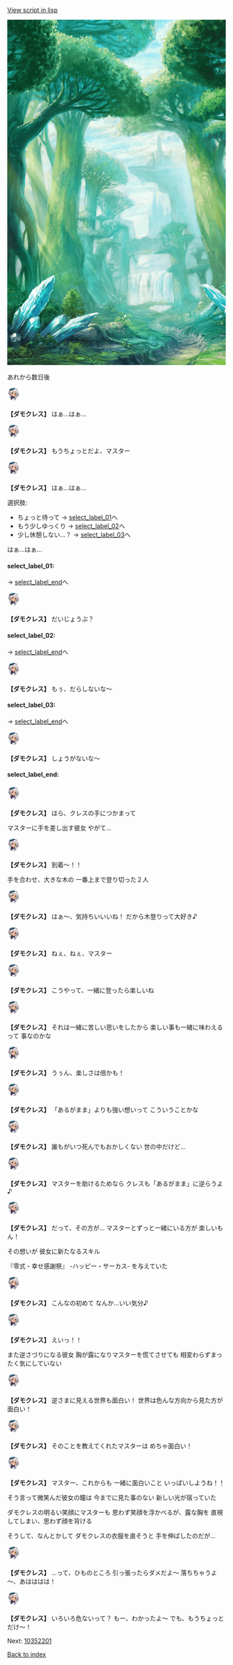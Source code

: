 [View script in lisp](../scripts/10351204.txt)

![forest.png](../images/backgrounds/forest.png)

あれから数日後

<img src="../images/units/103511.png" alt="103511.png" height="34"/>

**【ダモクレス】**
はぁ…はぁ…

<img src="../images/units/103511.png" alt="103511.png" height="34"/>

**【ダモクレス】**
もうちょっとだよ、マスター

<img src="../images/units/103511.png" alt="103511.png" height="34"/>

**【ダモクレス】**
はぁ…はぁ…

選択肢:
- ちょっと待って → [select_label_01](#select_label_01)へ
- もう少しゆっくり → [select_label_02](#select_label_02)へ
- 少し休憩しない…？ → [select_label_03](#select_label_03)へ

はぁ…はぁ…

#### select_label_01:
 → [select_label_end](#select_label_end)へ

<img src="../images/units/103511.png" alt="103511.png" height="34"/>

**【ダモクレス】**
だいじょうぶ？

#### select_label_02:
 → [select_label_end](#select_label_end)へ

<img src="../images/units/103511.png" alt="103511.png" height="34"/>

**【ダモクレス】**
もぅ、だらしないな～

#### select_label_03:
 → [select_label_end](#select_label_end)へ

<img src="../images/units/103511.png" alt="103511.png" height="34"/>

**【ダモクレス】**
しょうがないな～

#### select_label_end:

<img src="../images/units/103511.png" alt="103511.png" height="34"/>

**【ダモクレス】**
ほら、クレスの手につかまって

マスターに手を差し出す彼女
やがて…

<img src="../images/units/103511.png" alt="103511.png" height="34"/>

**【ダモクレス】**
到着～！！

手を合わせ、大きな木の
一番上まで登り切った２人

<img src="../images/units/103511.png" alt="103511.png" height="34"/>

**【ダモクレス】**
はぁ～、気持ちいいいね！
だから木登りって大好き♪

<img src="../images/units/103511.png" alt="103511.png" height="34"/>

**【ダモクレス】**
ねぇ、ねぇ、マスター

<img src="../images/units/103511.png" alt="103511.png" height="34"/>

**【ダモクレス】**
こうやって、一緒に登ったら楽しいね

<img src="../images/units/103511.png" alt="103511.png" height="34"/>

**【ダモクレス】**
それは一緒に苦しい思いをしたから
楽しい事も一緒に味わえるって
事なのかな

<img src="../images/units/103511.png" alt="103511.png" height="34"/>

**【ダモクレス】**
うぅん、楽しさは倍かも！

<img src="../images/units/103511.png" alt="103511.png" height="34"/>

**【ダモクレス】**
「あるがまま」よりも強い想いって
こういうことかな

<img src="../images/units/103511.png" alt="103511.png" height="34"/>

**【ダモクレス】**
誰もがいつ死んでもおかしくない
世の中だけど…

<img src="../images/units/103511.png" alt="103511.png" height="34"/>

**【ダモクレス】**
マスターを助けるためなら
クレスも「あるがまま」に逆らうよ♪

<img src="../images/units/103511.png" alt="103511.png" height="34"/>

**【ダモクレス】**
だって、その方が…
マスターとずっと一緒にいる方が
楽しいもん！

その想いが
彼女に新たなるスキル

『零式・幸せ感謝祭』
-ハッピー・サーカス-
を与えていた

<img src="../images/units/103511.png" alt="103511.png" height="34"/>

**【ダモクレス】**
こんなの初めて
なんか…いい気分♪

<img src="../images/units/103511.png" alt="103511.png" height="34"/>

**【ダモクレス】**
えいっ！！

また逆さづりになる彼女
胸が露になりマスターを慌てさせても
相変わらずまったく気にしていない

<img src="../images/units/103511.png" alt="103511.png" height="34"/>

**【ダモクレス】**
逆さまに見える世界も面白い！
世界は色んな方向から見た方が面白い！

<img src="../images/units/103511.png" alt="103511.png" height="34"/>

**【ダモクレス】**
そのことを教えてくれたマスターは
めちゃ面白い！

<img src="../images/units/103511.png" alt="103511.png" height="34"/>

**【ダモクレス】**
マスター、これからも
一緒に面白いこと
いっぱいしようね！！

そう言って微笑んだ彼女の瞳は
今までに見た事のない
新しい光が宿っていた

ダモクレスの明るい笑顔にマスターも
思わず笑顔を浮かべるが、露な胸を
直視してしまい、思わず顔を背ける

そうして、なんとかして
ダモクレスの衣服を直そうと
手を伸ばしたのだが…

<img src="../images/units/103511.png" alt="103511.png" height="34"/>

**【ダモクレス】**
…って、ひものところ
引っ張ったらダメだよ～
落ちちゃうよ～、あはははは！

<img src="../images/units/103511.png" alt="103511.png" height="34"/>

**【ダモクレス】**
いろいろ危ないって？
もー、わかったよ～
でも、もうちょっとだけ～！


Next: [10352201](10352201.md)

[Back to index](index.md)
